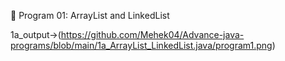 📌 Program 01: ArrayList and LinkedList

1a_output->(https://github.com/Mehek04/Advance-java-programs/blob/main/1a_ArrayList_LinkedList.java/program1.png)
